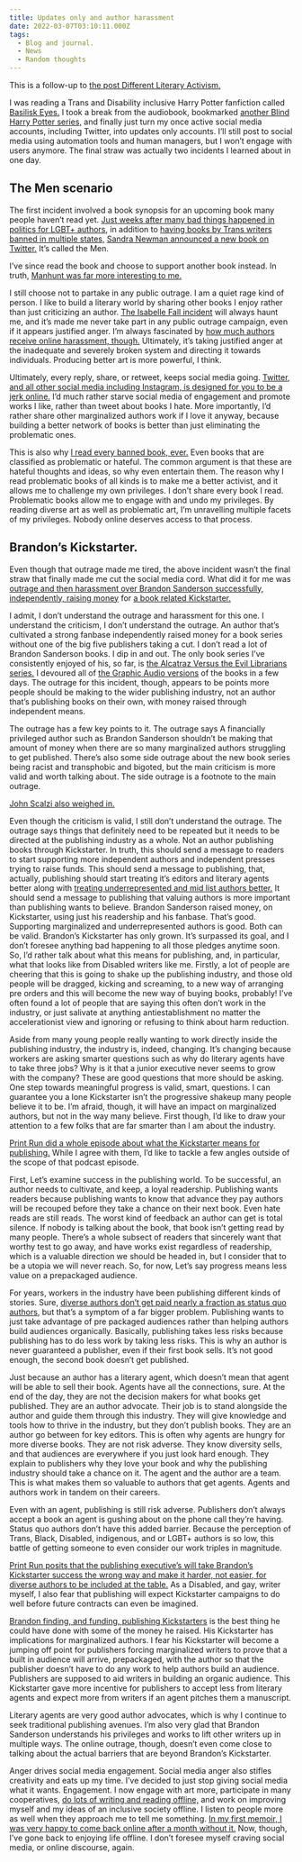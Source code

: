 ```yaml
---
title: Updates only and author harassment
date: 2022-03-07T03:10:11.000Z
tags:
  - Blog and journal.
  - News
  - Random thoughts
---
```


This is a follow-up to [the post Different Literary Activism.](https://robertkingett.com/2021/10/11/different-literary-activism/)

I was reading a Trans and Disability inclusive Harry Potter fanfiction called [Basilisk Eyes.](https://archiveofourown.org/works/16269131) I took a break from the audiobook, bookmarked [another Blind Harry Potter series,](https://archiveofourown.org/series/1591198) and finally just turn my once active social media accounts, including Twitter, into updates only accounts. I’ll still post to social media using automation tools and human managers, but I won’t engage with users anymore. The final straw was actually two incidents I learned about in one day.

## The Men scenario

The first incident involved a book synopsis for an upcoming book many people haven’t read yet. [Just weeks after many bad things happened in politics for LGBT+ authors,](https://www.myfloridahouse.gov/Sections/Bills/billsdetail.aspx?BillId=76545) in addition to [having books by Trans writers banned in multiple states,](https://www.washingtonpost.com/opinions/2021/10/29/schools-are-banning-my-book-queer-kids-need-queer-stories/) [Sandra Newman announced a new book on Twitter.](https://twitter.com/sannewman/status/1500177352420175874) It’s called the Men.

I’ve since read the book and choose to support another book instead. In truth, [Manhunt was far more interesting to me.](https://us.macmillan.com/books/9781250794642/manhunt)

I still choose not to partake in any public outrage. I am a quiet rage kind of person. I like to build a literary world by sharing other books I enjoy rather than just criticizing an author. [The Isabelle Fall incident](https://robertkingett.com/2020/09/25/on-the-attack-helicopter-story-by-isabel-fall/) will always haunt me, and it’s made me never take part in any public outrage campaign, even if it appears justified anger. I’m always fascinated by [how much authors receive online harassment, though.](https://www.kacencallender.com/post/wip-social-media-and-mental-health) Ultimately, it’s taking justified anger at the inadequate and severely broken system and directing it towards individuals. Producing better art is more powerful, I think.

Ultimately, every reply, share, or retweet, keeps social media going. [Twitter, and all other social media including Instagram, is designed for you to be a jerk online.](https://www.wired.com/story/social-media-harassment-platforms/) I’d much rather starve social media of engagement and promote works I like, rather than tweet about books I hate. More importantly, I’d rather share other marginalized authors work if I love it anyway, because building a better network of books is better than just eliminating the problematic ones.

This is also why [I read every banned book, ever.](https://bannedbooks.library.cmu.edu/directory-of-books/) Even books that are classified as problematic or hateful. The common argument is that these are hateful thoughts and ideas, so why even entertain them. The reason why I read problematic books of all kinds is to make me a better activist, and it allows me to challenge my own privileges. I don’t share every book I read. Problematic books allow me to engage with and undo my privileges. By reading diverse art as well as problematic art, I’m unravelling multiple facets of my privileges. Nobody online deserves access to that process.

## Brandon’s Kickstarter.

Even though that outrage made me tired, the above incident wasn’t the final straw that finally made me cut the social media cord. What did it for me was [outrage and then harassment over Brandon Sanderson successfully, independently, raising money](https://slate.com/culture/2022/03/brandon-sanderson-kickstarter-criticism-why-writers-are-upset-about-his-record-setting-campaign.html) for [a book related Kickstarter.](https://www.kickstarter.com/projects/dragonsteel/surprise-four-secret-novels-by-brandon-sanderson?ref=ap1c6r)

I admit, I don’t understand the outrage and harassment for this one. I understand the criticism, I don’t understand the outrage. An author that’s cultivated a strong fanbase independently raised money for a book series without one of the big five publishers taking a cut. I don’t read a lot of Brandon Sanderson books. I dip in and out. The only book series I’ve consistently enjoyed of his, so far, is [the Alcatraz Versus the Evil Librarians series.](https://www.brandonsanderson.com/alcatraz-vs-the-evil-librarians-series/) I devoured all of [the Graphic Audio versions](https://www.graphicaudio.net/alcatraz-series-set.html) of the books in a few days. The outrage for this incident, though, appears to be points more people should be making to the wider publishing industry, not an author that’s publishing books on their own, with money raised through independent means.

The outrage has a few key points to it. The outrage says A financially privileged author such as Brandon Sanderson shouldn’t be making that amount of money when there are so many marginalized authors struggling to get published. There’s also some side outrage about the new book series being racist and transphobic and bigoted, but the main criticism is more valid and worth talking about. The side outrage is a footnote to the main outrage.

[John Scalzi also weighed in.](https://whatever.scalzi.com/2022/03/01/very-quick-thoughts-on-brandon-sandersons-mega-kickstarter/#comment-909107)

Even though the criticism is valid, I still don’t understand the outrage. The outrage says things that definitely need to be repeated but it needs to be directed at the publishing industry as a whole. Not an author publishing books through Kickstarter. In truth, this should send a message to readers to start supporting more independent authors and independent presses trying to raise funds. This should send a message to publishing, that, actually, publishing should start treating it’s editors and literary agents better along with [treating underrepresented and mid list authors better.](https://docs.google.com/spreadsheets/d/1Xsx6rKJtafa8f_prlYYD3zRxaXYVDaPXbasvt_iA2vA/htmlview?pru=AAABcrmKYhg*ATaByrm8IcfLO57THcAKFA#gid=1798364047) It should send a message to publishing that valuing authors is more important than publishing wants to believe. Brandon Sanderson raised money, on Kickstarter, using just his readership and his fanbase. That’s good. Supporting marginalized and underrepresented authors is good. Both can be valid. Brandon’s Kickstarter has only grown. It’s surpassed its goal, and I don’t foresee anything bad happening to all those pledges anytime soon. So, I’d rather talk about what this means for publishing, and, in particular, what that looks like from Disabled writers like me. Firstly, a lot of people are cheering that this is going to shake up the publishing industry, and those old people will be dragged, kicking and screaming, to a new way of arranging pre orders and this will become the new way of buying books, probably! I’ve often found a lot of people that are saying this often don’t work in the industry, or just salivate at anything antiestablishment no matter the accelerationist view and ignoring or refusing to think about harm reduction.

Aside from many young people really wanting to work directly inside the publishing industry, the industry is, indeed, changing. It’s changing because workers are asking smarter questions such as why do literary agents have to take three jobs? Why is it that a junior executive never seems to grow with the company? These are good questions that more should be asking. One step towards meaningful progress is valid, smart, questions. I can guarantee you a lone Kickstarter isn’t the progressive shakeup many people believe it to be. I’m afraid, though, it will have an impact on marginalized authors, but not in the way many believe. First though, I’d like to draw your attention to a few folks that are far smarter than I am about the industry.

[Print Run did a whole episode about what the Kickstarter means for publishing.](https://soundcloud.com/printrunpodcast/episode-148all-the-wrong-lessons) While I agree with them, I’d like to tackle a few angles outside of the scope of that podcast episode.

First, Let’s examine success in the publishing world. To be successful, an author needs to cultivate, and keep, a loyal readership. Publishing wants readers because publishing wants to know that advance they pay authors will be recouped before they take a chance on their next book. Even hate reads are still reads. The worst kind of feedback an author can get is total silence. If nobody is talking about the book, that book isn’t getting read by many people. There’s a whole subsect of readers that sincerely want that worthy test to go away, and have works exist regardless of readership, which is a valuable direction we should be headed in, but I consider that to be a utopia we will never reach. So, for now, Let’s say progress means less value on a prepackaged audience.

For years, workers in the industry have been publishing different kinds of stories. Sure, [diverse authors don’t get paid nearly a fraction as status quo authors,](https://docs.google.com/spreadsheets/d/1Xsx6rKJtafa8f_prlYYD3zRxaXYVDaPXbasvt_iA2vA/htmlview?pru=AAABcrmKYhg*ATaByrm8IcfLO57THcAKFA#gid=1798364047) but that’s a symptom of a far bigger problem. Publishing wants to just take advantage of pre packaged audiences rather than helping authors build audiences organically. Basically, publishing takes less risks because publishing has to do less work by taking less risks. This is why an author is never guaranteed a publisher, even if their first book sells. It’s not good enough, the second book doesn’t get published.

Just because an author has a literary agent, which doesn’t mean that agent will be able to sell their book. Agents have all the connections, sure. At the end of the day, they are not the decision makers for what books get published. They are an author advocate. Their job is to stand alongside the author and guide them through this industry. They will give knowledge and tools how to thrive in the industry, but they don’t publish books. They are an author go between for key editors. This is often why agents are hungry for more diverse books. They are not risk adverse. They know diversity sells, and that audiences are everywhere if you just look hard enough. They explain to publishers why they love your book and why the publishing industry should take a chance on it. The agent and the author are a team. This is what makes them so valuable to authors that get agents. Agents and authors work in tandem on their careers.

Even with an agent, publishing is still risk adverse. Publishers don’t always accept a book an agent is gushing about on the phone call they’re having. Status quo authors don’t have this added barrier. Because the perception of Trans, Black, Disabled, indigenous, and or LGBT+ authors is so low, this battle of getting someone to even consider our work triples in magnitude.

[Print Run posits that the publishing executive’s will take Brandon’s Kickstarter success the wrong way and make it harder, not easier, for diverse authors to be included at the table.](https://soundcloud.com/printrunpodcast/episode-148all-the-wrong-lessons) As a Disabled, and gay, writer myself, I also fear that publishing will expect Kickstarter campaigns to do well before future contracts can even be imagined.

[Brandon finding, and funding, publishing Kickstarters](https://www.youtube.com/watch?v=TVdZ018gsRw) is the best thing he could have done with some of the money he raised. His Kickstarter has implications for marginalized authors. I fear his Kickstarter will become a jumping off point for publishers forcing marginalized writers to prove that a built in audience will arrive, prepackaged, with the author so that the publisher doesn’t have to do any work to help authors build an audience. Publishers are supposed to aid writers in building an organic audience. This Kickstarter gave more incentive for publishers to accept less from literary agents and expect more from writers if an agent pitches them a manuscript.

Literary agents are very good author advocates, which is why I continue to seek traditional publishing avenues. I’m also very glad that Brandon Sanderson understands his privileges and works to lift other writers up in multiple ways. The online outrage, though, doesn’t even come close to talking about the actual barriers that are beyond Brandon’s Kickstarter.

Anger drives social media engagement. Social media anger also stifles creativity and eats up my time. I’ve decided to just stop giving social media what it wants. Engagement. I now engage with art more, participate in many cooperatives, [do lots of writing and reading offline,](https://robertkingett.com/progress/) and work on improving myself and my ideas of an inclusive society offline. I listen to people more as well when they approach me to tell me something. [In my first memoir, I was very happy to come back online after a month without it.](https://robertkingett.com/2017/04/07/off-the-grid-living-blind-without-the-internet/) Now, though, I’ve gone back to enjoying life offline. I don’t foresee myself craving social media, or online discourse, again.
